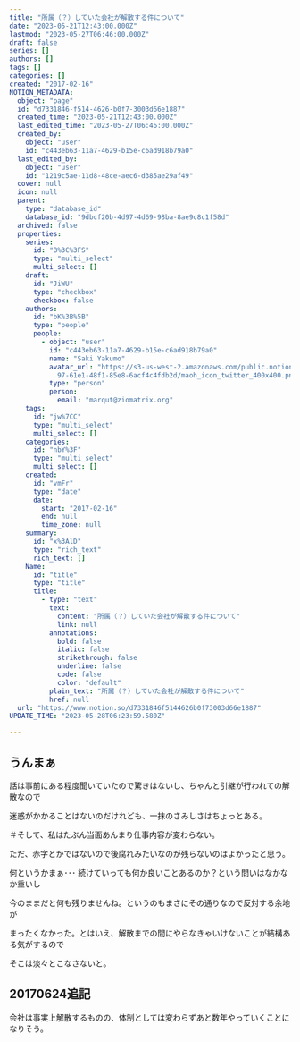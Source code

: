 ```yaml
---
title: "所属（？）していた会社が解散する件について"
date: "2023-05-21T12:43:00.000Z"
lastmod: "2023-05-27T06:46:00.000Z"
draft: false
series: []
authors: []
tags: []
categories: []
created: "2017-02-16"
NOTION_METADATA:
  object: "page"
  id: "d7331846-f514-4626-b0f7-3003d66e1887"
  created_time: "2023-05-21T12:43:00.000Z"
  last_edited_time: "2023-05-27T06:46:00.000Z"
  created_by:
    object: "user"
    id: "c443eb63-11a7-4629-b15e-c6ad918b79a0"
  last_edited_by:
    object: "user"
    id: "1219c5ae-11d8-48ce-aec6-d385ae29af49"
  cover: null
  icon: null
  parent:
    type: "database_id"
    database_id: "9dbcf20b-4d97-4d69-98ba-8ae9c8c1f58d"
  archived: false
  properties:
    series:
      id: "B%3C%3FS"
      type: "multi_select"
      multi_select: []
    draft:
      id: "JiWU"
      type: "checkbox"
      checkbox: false
    authors:
      id: "bK%3B%5B"
      type: "people"
      people:
        - object: "user"
          id: "c443eb63-11a7-4629-b15e-c6ad918b79a0"
          name: "Saki Yakumo"
          avatar_url: "https://s3-us-west-2.amazonaws.com/public.notion-static.com/3ad1c4\
            97-61e1-48f1-85e8-6acf4c4fdb2d/maoh_icon_twitter_400x400.png"
          type: "person"
          person:
            email: "marqut@ziomatrix.org"
    tags:
      id: "jw%7CC"
      type: "multi_select"
      multi_select: []
    categories:
      id: "nbY%3F"
      type: "multi_select"
      multi_select: []
    created:
      id: "vmFr"
      type: "date"
      date:
        start: "2017-02-16"
        end: null
        time_zone: null
    summary:
      id: "x%3AlD"
      type: "rich_text"
      rich_text: []
    Name:
      id: "title"
      type: "title"
      title:
        - type: "text"
          text:
            content: "所属（？）していた会社が解散する件について"
            link: null
          annotations:
            bold: false
            italic: false
            strikethrough: false
            underline: false
            code: false
            color: "default"
          plain_text: "所属（？）していた会社が解散する件について"
          href: null
  url: "https://www.notion.so/d7331846f5144626b0f73003d66e1887"
UPDATE_TIME: "2023-05-28T06:23:59.580Z"

---
```

<link rel="stylesheet" href="https://cdn.jsdelivr.net/npm/katex@0.16.2/dist/katex.min.css" integrity="sha384-bYdxxUwYipFNohQlHt0bjN/LCpueqWz13HufFEV1SUatKs1cm4L6fFgCi1jT643X" crossorigin="anonymous">


## うんまぁ


話は事前にある程度聞いていたので驚きはないし、ちゃんと引継が行われての解散なので


迷惑がかかることはないのだけれども、一抹のさみしさはちょっとある。


＃そして、私はたぶん当面あんまり仕事内容が変わらない。


ただ、赤字とかではないので後腐れみたいなのが残らないのはよかったと思う。


何というかまぁ･･･ 続けていっても何か良いことあるのか？という問いはなかなか重いし


今のままだと何も残りませんね。というのもまさにその通りなので反対する余地が


まったくなかった。とはいえ、解散までの間にやらなきゃいけないことが結構ある気がするので


そこは淡々とこなさないと。


## 20170624追記


会社は事実上解散するものの、体制としては変わらずあと数年やっていくことになりそう。

